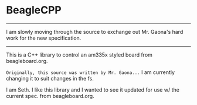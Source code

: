# BeagleCPP

******************************************************************************************************
I am slowly moving through the source to exchange out Mr. Gaona's hard work for the new specification.
******************************************************************************************************

This is a C++ library to control an am335x styled board from beagleboard.org.

`Originally, this source was written by Mr. Gaona...` I am currently changing it to suit changes in the fs.

I am Seth. I like this library and I wanted to see it updated for use w/ the current spec. from beagleboard.org. 
